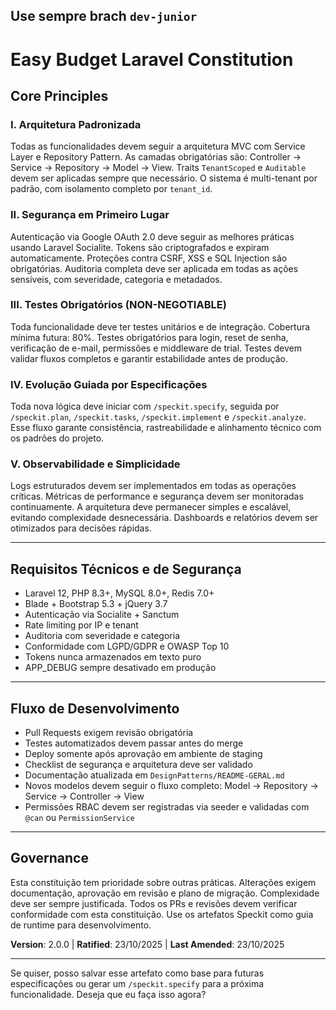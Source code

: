 ## Use sempre brach `dev-junior`

# Easy Budget Laravel Constitution

## Core Principles

### I. Arquitetura Padronizada

Todas as funcionalidades devem seguir a arquitetura MVC com Service Layer e Repository Pattern. As camadas obrigatórias são: Controller → Service → Repository → Model → View. Traits `TenantScoped` e `Auditable` devem ser aplicadas sempre que necessário. O sistema é multi-tenant por padrão, com isolamento completo por `tenant_id`.

### II. Segurança em Primeiro Lugar

Autenticação via Google OAuth 2.0 deve seguir as melhores práticas usando Laravel Socialite. Tokens são criptografados e expiram automaticamente. Proteções contra CSRF, XSS e SQL Injection são obrigatórias. Auditoria completa deve ser aplicada em todas as ações sensíveis, com severidade, categoria e metadados.

### III. Testes Obrigatórios (NON-NEGOTIABLE)

Toda funcionalidade deve ter testes unitários e de integração. Cobertura mínima futura: 80%. Testes obrigatórios para login, reset de senha, verificação de e-mail, permissões e middleware de trial. Testes devem validar fluxos completos e garantir estabilidade antes de produção.

### IV. Evolução Guiada por Especificações

Toda nova lógica deve iniciar com `/speckit.specify`, seguida por `/speckit.plan`, `/speckit.tasks`, `/speckit.implement` e `/speckit.analyze`. Esse fluxo garante consistência, rastreabilidade e alinhamento técnico com os padrões do projeto.

### V. Observabilidade e Simplicidade

Logs estruturados devem ser implementados em todas as operações críticas. Métricas de performance e segurança devem ser monitoradas continuamente. A arquitetura deve permanecer simples e escalável, evitando complexidade desnecessária. Dashboards e relatórios devem ser otimizados para decisões rápidas.

---

## Requisitos Técnicos e de Segurança

-  Laravel 12, PHP 8.3+, MySQL 8.0+, Redis 7.0+
-  Blade + Bootstrap 5.3 + jQuery 3.7
-  Autenticação via Socialite + Sanctum
-  Rate limiting por IP e tenant
-  Auditoria com severidade e categoria
-  Conformidade com LGPD/GDPR e OWASP Top 10
-  Tokens nunca armazenados em texto puro
-  APP_DEBUG sempre desativado em produção

---

## Fluxo de Desenvolvimento

-  Pull Requests exigem revisão obrigatória
-  Testes automatizados devem passar antes do merge
-  Deploy somente após aprovação em ambiente de staging
-  Checklist de segurança e arquitetura deve ser validado
-  Documentação atualizada em `DesignPatterns/README-GERAL.md`
-  Novos modelos devem seguir o fluxo completo: Model → Repository → Service → Controller → View
-  Permissões RBAC devem ser registradas via seeder e validadas com `@can` ou `PermissionService`

---

## Governance

Esta constituição tem prioridade sobre outras práticas. Alterações exigem documentação, aprovação em revisão e plano de migração. Complexidade deve ser sempre justificada. Todos os PRs e revisões devem verificar conformidade com esta constituição. Use os artefatos Speckit como guia de runtime para desenvolvimento.

**Version**: 2.0.0 | **Ratified**: 23/10/2025 | **Last Amended**: 23/10/2025

---

Se quiser, posso salvar esse artefato como base para futuras especificações ou gerar um `/speckit.specify` para a próxima funcionalidade. Deseja que eu faça isso agora?
